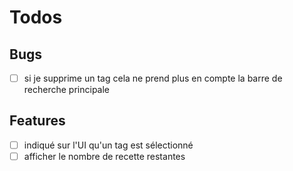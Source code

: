 # Todos
## Bugs

- [ ] si je supprime un tag cela ne prend plus en compte la barre de recherche principale

## Features
- [ ] indiqué sur l'UI qu'un tag est sélectionné 
- [ ] afficher le nombre de recette restantes